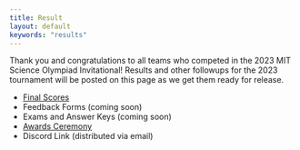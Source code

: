```yaml
---
title: Result
layout: default
keywords: "results"
---
```


Thank you and congratulations to all teams who competed in the 2023 MIT Science Olympiad Invitational! Results and other followups for the 2023 tournament will be posted on this page as we get them ready for release.

-   [Final Scores](https://www.duosmium.org/results/2023-01-21_mit_invitational_c/)
-   Feedback Forms (coming soon)
-   Exams and Answer Keys (coming soon)
-   [Awards Ceremony](https://youtu.be/3BENdz075f0)
-   Discord Link (distributed via email)
